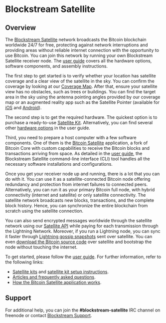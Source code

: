 # Blockstream Satellite

## Overview

The [Blockstream Satellite](https://blockstream.com/satellite/) network broadcasts the Bitcoin blockchain worldwide 24/7 for free, protecting against network interruptions and providing areas without reliable internet connection with the opportunity to use Bitcoin. You can join this network by running your own Blockstream Satellite receiver node. The [user guide](https://blockstream.github.io/satellite/) covers all the hardware options, software components, and assembly instructions.

The first step to get started is to verify whether your location has satellite coverage and a clear view of the satellite in the sky. You can confirm the coverage by looking at our [Coverage Map](https://blockstream.com/satellite/#satellite_network-coverage). After that, ensure your satellite view has no obstacles, such as trees or buildings. You can find the target area in the sky using the antenna pointing angles provided by our coverage map or an augmented reality app such as the Satellite Pointer (available for [iOS](https://apps.apple.com/th/app/satellite-pointer/id994565490) and [Android](https://play.google.com/store/apps/details?id=com.tda.satpointer)).

The second step is to get the required hardware. The quickest option is to purchase a ready-to-use [Satellite Kit](https://store.blockstream.com/product-category/satellite_kits/). Alternatively, you can find several other [hardware options](https://blockstream.github.io/satellite/doc/hardware.html) in the user guide.

Third, you need to prepare a host computer with a few software components. One of them is the [Bitcoin Satellite](https://github.com/Blockstream/bitcoinsatellite/) application, a fork of Bitcoin Core with custom capabilities to receive the Bitcoin blocks and transactions arriving from space. As detailed in the [user guide](https://blockstream.github.io/satellite/#software-and-setup-configuration), the Blockstream Satellite command-line interface (CLI) tool handles all the necessary software installations and configurations.

Once you get your receiver node up and running, there is a lot that you can do with it. You can use it as a satellite-connected Bitcoin node offering redundancy and protection from internet failures to connected peers. Alternatively, you can run it as your primary Bitcoin full node, with hybrid connectivity (internet and satellite) or only satellite connectivity. The satellite network broadcasts new blocks, transactions, and the complete block history. Hence, you can synchronize the entire blockchain from scratch using the satellite connection.

You can also send encrypted messages worldwide through the satellite network using our [Satellite API](https://blockstream.github.io/satellite/doc/api.html) while paying for each transmission through the Lightning Network. Moreover, if you run a Lightning node, you can sync it faster through [Lightning gossip snapshots](https://blockstream.github.io/satellite/doc/api.html#lightning-gossip-snapshots) sent over satellite. You can even [download the Bitcoin source code](https://blockstream.github.io/satellite/doc/api.html#bitcoin-source-code-messages) over satellite and bootstrap the node without touching the internet.

To get started, please follow the [user guide](https://blockstream.github.io/satellite/). For further information, refer to the following links:

- [Satellite kits](https://store.blockstream.com/product-category/satellite_kits/) and [satellite kit setup instructions](https://help.blockstream.com/hc/en-us/articles/900001613686).
- [Articles and frequently asked questions](https://help.blockstream.com/hc/en-us/categories/900000061466-Blockstream-Satellite/).
- [How the Bitcoin Satellite application works](https://github.com/Blockstream/bitcoinsatellite/wiki/doc/bitcoin-satellite.pdf).

## Support

For additional help, you can join the **#blockstream-satellite** IRC channel on freenode or contact [Blockstream Support](https://help.blockstream.com/).
